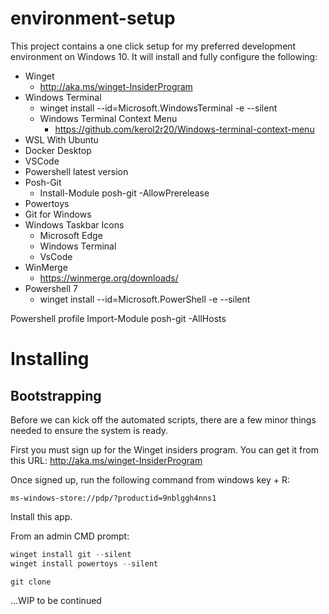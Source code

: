 # environment-setup

This project contains a one click setup for my preferred development environment
on Windows 10. It will install and fully configure the following:

- Winget
  - http://aka.ms/winget-InsiderProgram
- Windows Terminal
  - winget install --id=Microsoft.WindowsTerminal -e --silent
  - Windows Terminal Context Menu
    - https://github.com/kerol2r20/Windows-terminal-context-menu
- WSL With Ubuntu
- Docker Desktop
- VSCode
- Powershell latest version
- Posh-Git
  - Install-Module posh-git -AllowPrerelease
- Powertoys
- Git for Windows
- Windows Taskbar Icons
  - Microsoft Edge
  - Windows Terminal
  - VsCode
- WinMerge
  - https://winmerge.org/downloads/
- Powershell 7
  - winget install --id=Microsoft.PowerShell -e --silent

Powershell profile
Import-Module posh-git -AllHosts

# Installing

## Bootstrapping

Before we can kick off the automated scripts, there are a few minor things
needed to ensure the system is ready.

First you must sign up for the Winget insiders program. You can get it
from this URL: http://aka.ms/winget-InsiderProgram

Once signed up, run the following command from windows key + R:

```
ms-windows-store://pdp/?productid=9nblggh4nns1
```

Install this app.

From an admin CMD prompt:

```powershell
winget install git --silent
winget install powertoys --silent
```

```
git clone
```

...WIP to be continued